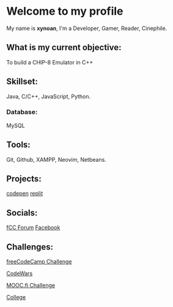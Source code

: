 # Welcome to my profile
My name is **xynoan**, I'm a Developer, Gamer, Reader, Cinephile.
## What is my current objective:
To build a CHIP-8 Emulator in C++
## Skillset:
Java, C/C++, JavaScript, Python.
### Database:
MySQL
## Tools:
Git, Github, XAMPP, Neovim, Netbeans.
## Projects: 
[codepen](https://codepen.io/xynoan)
[replit](https://replit.com/@xynoan)
## Socials:
[fCC Forum](https://forum.freecodecamp.org/u/xynoan/summary)
[Facebook](https://www.facebook.com/morvss)
## Challenges:
[freeCodeCamp Challenge](/fCCchallenge.md)
<br>

[CodeWars](/CWchallenge.md)
<br>

[MOOC.fi Challenge](/moocFiChallenge.md)
<br>

[College](/collegeChallenge.md)
